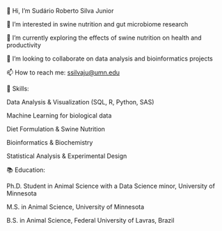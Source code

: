 👋 Hi, I’m Sudário Roberto Silva Junior

👀 I’m interested in swine nutrition and gut microbiome research

🌱 I’m currently exploring the effects of swine nutrition on health and productivity

💞️ I’m looking to collaborate on data analysis and bioinformatics projects

📫 How to reach me: ssilvaju@umn.edu

🔬 Skills:

Data Analysis & Visualization (SQL, R, Python, SAS)

Machine Learning for biological data

Diet Formulation & Swine Nutrition

Bioinformatics & Biochemistry

Statistical Analysis & Experimental Design

📚 Education:

Ph.D. Student in Animal Science with a Data Science minor, University of Minnesota

M.S. in Animal Science, University of Minnesota

B.S. in Animal Science, Federal University of Lavras, Brazil
